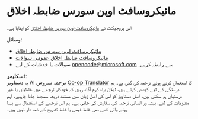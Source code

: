 <!--
CO_OP_TRANSLATOR_METADATA:
{
  "original_hash": "442b123d034f92f7c384d2bbd28f99f1",
  "translation_date": "2025-07-21T17:36:29+00:00",
  "source_file": "CODE_OF_CONDUCT.md",
  "language_code": "ur"
}
-->
# مائیکروسافٹ اوپن سورس ضابطہ اخلاق

اس پروجیکٹ نے [مائیکروسافٹ اوپن سورس ضابطہ اخلاق](https://opensource.microsoft.com/codeofconduct/) کو اپنایا ہے۔

وسائل:

- [مائیکروسافٹ اوپن سورس ضابطہ اخلاق](https://opensource.microsoft.com/codeofconduct/)
- [مائیکروسافٹ ضابطہ اخلاق عمومی سوالات](https://opensource.microsoft.com/codeofconduct/faq/)
- سوالات یا خدشات کے لیے [opencode@microsoft.com](mailto:opencode@microsoft.com) سے رابطہ کریں۔

**ڈسکلیمر**:  
یہ دستاویز AI ترجمہ سروس [Co-op Translator](https://github.com/Azure/co-op-translator) کا استعمال کرتے ہوئے ترجمہ کی گئی ہے۔ ہم درستگی کے لیے کوشش کرتے ہیں، لیکن براہ کرم آگاہ رہیں کہ خودکار ترجمے میں غلطیاں یا غیر درستیاں ہو سکتی ہیں۔ اصل دستاویز کو اس کی اصل زبان میں مستند ذریعہ سمجھا جانا چاہیے۔ اہم معلومات کے لیے، پیشہ ور انسانی ترجمہ کی سفارش کی جاتی ہے۔ ہم اس ترجمے کے استعمال سے پیدا ہونے والی کسی بھی غلط فہمی یا غلط تشریح کے ذمہ دار نہیں ہیں۔